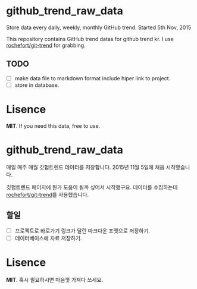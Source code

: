# github_trend_raw_data
Store data every daily, weekly, monthly GitHub trend. Started 5th Nov, 2015

This repository contains GitHub trend datas for github trend kr. I use [rochefort/git-trend](https://github.com/rochefort/git-trend) for grabbing. 

## TODO 
- [ ] make data file to markdown format include hiper link to project. 
- [ ] store in database. 

# Lisence
**MIT**. 
If you need this data, free to use. 


# github_trend_raw_data
매일 매주 매월 깃헙트렌드 데이터를 저장합니다. 2015년 11월 5일에 처음 시작했습니다. 

깃헙트렌드 페이지에 뭔가 도움이 될까 싶어서 시작했구요. 데이터를 수집하는데  [rochefort/git-trend](https://github.com/rochefort/git-trend)를 사용했습니다. 

## 할일  
- [ ] 프로젝트로 바로가기 링크가 달린 마크다운 포맷으로 저장하기. 
- [ ] 데이터베이스에 자료 저장하기. 

# Lisence
**MIT**. 
혹시 필요하시면 마음껏 가져다 쓰세요.
